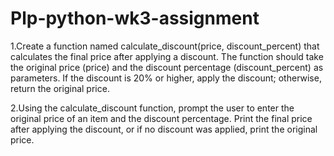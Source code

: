 # Plp-python-wk3-assignment

1.Create a function named calculate_discount(price, discount_percent) that calculates the final price after applying a discount. The function should take the original price (price) and the discount percentage (discount_percent) as parameters. If the discount is 20% or higher, apply the discount; otherwise, return the original price.


2.Using the calculate_discount function, prompt the user to enter the original price of an item and the discount percentage. Print the final price after applying the discount, or if no discount was applied, print the original price.
